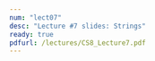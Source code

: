 ```yaml
---
num: "lect07"
desc: "Lecture #7 slides: Strings"
ready: true
pdfurl: /lectures/CS8_Lecture7.pdf
---
```


